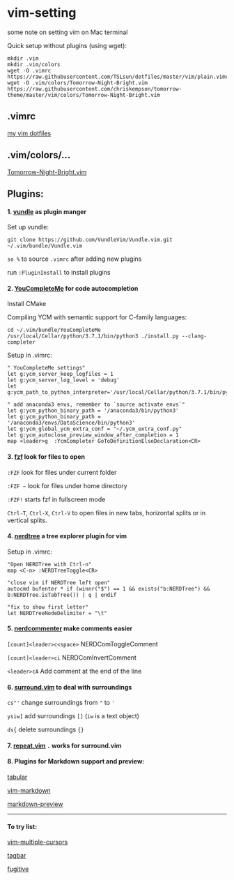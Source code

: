 # vim-setting
some note on setting vim on Mac terminal

Quick setup without plugins (using wget): 
```    
mkdir .vim
mkdir .vim/colors
wget -O .vimrc https://raw.githubusercontent.com/TSLsun/dotfiles/master/vim/plain.vimrc
wget -O .vim/colors/Tomorrow-Night-Bright.vim https://raw.githubusercontent.com/chriskempson/tomorrow-theme/master/vim/colors/Tomorrow-Night-Bright.vim
```    

## .vimrc

[my vim dotfiles](https://github.com/TSLsun/dotfiles/tree/master/vim)

## .vim/colors/...

[Tomorrow-Night-Bright.vim](https://github.com/chriskempson/tomorrow-theme/blob/master/vim/colors/Tomorrow-Night-Bright.vim)

## Plugins:

#### 1. [vundle](https://github.com/VundleVim/Vundle.vim) as plugin manger

Set up vundle:
```
git clone https://github.com/VundleVim/Vundle.vim.git ~/.vim/bundle/Vundle.vim
```

`so %` to source `.vimrc` after adding new plugins 

run `:PluginInstall` to install plugins

#### 2. [YouCompleteMe](http://valloric.github.io/YouCompleteMe/#mac-os-x) for code autocompletion 

Install CMake

Compiling YCM with semantic support for C-family languages:

```
cd ~/.vim/bundle/YouCompleteMe
/usr/local/Cellar/python/3.7.1/bin/python3 ./install.py --clang-completer
```

Setup in .vimrc:
```
" YouCompleteMe settings"
let g:ycm_server_keep_logfiles = 1
let g:ycm_server_log_level = 'debug'
let g:ycm_path_to_python_interpreter='/usr/local/Cellar/python/3.7.1/bin/python3'

" add anaconda3 envs, remember to `source activate envs`"
let g:ycm_python_binary_path = '/anaconda3/bin/python3'
let g:ycm_python_binary_path = '/anaconda3/envs/DataScience/bin/python3'
let g:ycm_global_ycm_extra_conf = "~/.ycm_extra_conf.py"
let g:ycm_autoclose_preview_window_after_completion = 1
map <leader>g  :YcmCompleter GoToDefinitionElseDeclaration<CR>
```

#### 3. [fzf](https://github.com/junegunn/fzf) look for files to open

`:FZF` look for files under current folder

`:FZF ~` look for files under home directory 

`:FZF!` starts fzf in fullscreen mode

`Ctrl-T`, `Ctrl-X`, `Ctrl-V` to open files in new tabs, horizontal splits or in vertical splits.

#### 4. [nerdtree](https://github.com/scrooloose/nerdtree) a tree explorer plugin for vim

Setup in .vimrc:
```
"Open NERDTree with Ctrl-n"
map <C-n> :NERDTreeToggle<CR>

"close vim if NERDTree left open"
autocmd bufenter * if (winnr("$") == 1 && exists("b:NERDTree") && b:NERDTree.isTabTree()) | q | endif

"fix to show first letter"
let NERDTreeNodeDelimiter = "\t"
```

#### 5. [nerdcommenter](https://github.com/scrooloose/nerdcommenter) make comments easier

`[count]<leader>c<space>` NERDComToggleComment

`[count]<leader>ci` NERDComInvertComment

`<leader>cA` Add comment at the end of the line

#### 6. [surround.vim](https://github.com/tpope/vim-surround) to deal with surroundings

`cs"'` change surroundings from `"` to `'`

`ysiw]` add surroundings `[]` (`iw` is a text object)

`ds{` delete surroundings `{}` 

#### 7. [repeat.vim](https://github.com/tpope/vim-repeat) `.` works for surround.vim

#### 8. Plugins for Markdown support and preview:

[tabular](https://github.com/godlygeek/tabular)

[vim-markdown](https://github.com/plasticboy/vim-markdown)

[markdown-preview](https://github.com/iamcco/markdown-preview.vim)



---
#### To try list:

[vim-multiple-cursors](https://github.com/terryma/vim-multiple-cursors)

[tagbar](https://github.com/majutsushi/tagbar)

[fugitive](https://github.com/tpope/vim-fugitive)

